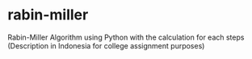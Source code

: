 # rabin-miller
Rabin-Miller Algorithm using Python with the calculation for each steps (Description in Indonesia for college assignment purposes)
